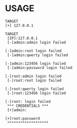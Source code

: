 # USAGE

<code>TARGET</code><br/>
<code>[+] 127.0.0.1</code><br/>
<code>
TARGET<br/>
[IP]:127.0.0.1<br/>
[-]admin:admin login failed<br/>
[-]admin:root login failed<br/>
[-]admin:qwerty login failed<br/>
[-]admin:123456 login failed<br/>
[-]admin:password login failed<br/>
[-]root:admin login failed<br/>
[-]root:root login failed<br/>
[-]root:qwerty login failed<br/>
[-]root:123456 login failed<br/>
[-]root: login failed<br/>
*** CREDENTIALS ***<br/>
[+]admin:  <br/>
[+]root:password<br/>
*******************<br/>
<code>